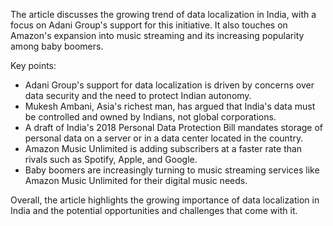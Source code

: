 The article discusses the growing trend of data localization in India, with a focus on Adani Group's support for this initiative. It also touches on Amazon's expansion into music streaming and its increasing popularity among baby boomers.

Key points:

* Adani Group's support for data localization is driven by concerns over data security and the need to protect Indian autonomy.
* Mukesh Ambani, Asia's richest man, has argued that India's data must be controlled and owned by Indians, not global corporations.
* A draft of India's 2018 Personal Data Protection Bill mandates storage of personal data on a server or in a data center located in the country.
* Amazon Music Unlimited is adding subscribers at a faster rate than rivals such as Spotify, Apple, and Google.
* Baby boomers are increasingly turning to music streaming services like Amazon Music Unlimited for their digital music needs.

Overall, the article highlights the growing importance of data localization in India and the potential opportunities and challenges that come with it.